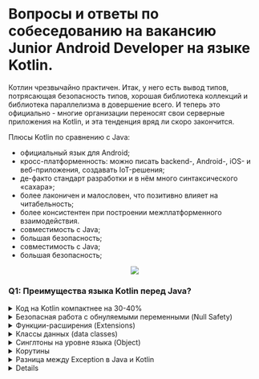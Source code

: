 # Вопросы и ответы по собеседованию на вакансию Junior Android Developer на языке Kotlin.
Котлин чрезвычайно практичен. Итак, у него есть вывод типов, потрясающая безопасность типов, хорошая библиотека коллекций и библиотека параллелизма в довершение всего. И теперь это официально - многие организации переносят свои серверные приложения на Kotlin, и эта тенденция вряд ли скоро закончится. 

Плюсы Kotlin по сравнению с Java:
+ официальный язык для Android;
+ кросс-платформенность: можно писать backend-, Android-, iOS- и веб-приложения, создавать IoT-решения;
+ де-факто стандарт разработки и в нём много синтаксического «сахара»;
+ более лаконичен и малословен, что позитивно влияет на читабельность;
+ более консистентен при построении межплатформенного взаимодействия.
+  совместимость с Java;
+ большая безопасность;
+ совместимость с Java;
+ большая безопасность;

<p align="center">
  <a href="https://www.fullstack.cafe">
  <img src="https://camo.githubusercontent.com/fb9f8045c2a49eec15a7608a6dcac8928a9f92e45bebab3619c9bec17a443c1a/68747470733a2f2f322e62702e626c6f6773706f742e636f6d2f2d45696763415342354b37492f5735373454727a357461492f41414141414141414150452f326967686d464c58576334543679386a6f62595f4c6f4271756930537549364177434c63424741732f73313630302f4b656c6c616e253235324241742532353242576f726b2e676966">
  </a>
</p>


### Q1: Преимущества языка Kotlin перед Java?


<body>
<details>
    <summary>Код на Kotlin компактнее на 30-40%</summary>
    <p><i>Меньше кода = меньше ошибок, выше скорость разработки.</i></p>
</details>

<details>
    <summary>Безопасная работа с обнуляемыми переменными (Null Safety)</summary>
    <p><i>В отличие от Java, в Kotlin по умолчанию все типы являются non-nullable, &shy;то есть не могут принимать значение null. Присвоение или возврат null приведет к ошибке &shy;компиляции. Чтобы присвоить переменной значение null, в Kotlin необходимо явно пометить &shy;эту переменную как nullable (добавив после типа знак вопроса). В Java же при использовании &shy;ссылки на объект с указанным значением null, появляется исключение в виде «NullPointerException!».</i></p>
</details>

<details>
    <summary>Функции-расширения (Extensions)</summary>
    <p><i>
    Kotlin позволяет расширять класс путём добавления нового функционала без необходимости &shy;наследования от такого класса. Это реализовано с помощью &shy;специальных выражений, называемых расширения. Например, &shy;вы можете написать новые функции для класса из сторонней библиотеки, которую вы не можете &shy;изменить. Такие функции можно вызывать обычным способом, как если бы они были методами &shy;исходного класса. Этот механизм называется функцией расширения.</i></p>
</details>

<details>
    <summary>Классы данных (data classes)</summary>
    <p><i>
    Разработчику на Java приходится &shy;писать много стандартного, но часто встречающегося кода (т.н. шаблонный &shy;код или boilerplate). В Kotlin же есть возможность создания специальных классов для определения полей для &shy;хранения данных, конструктора, функций сеттеров и геттеров для каждого поля, и функций Hashcode(), toString() и equals(). Для этого &shy;достаточно добавить data в определение класса, затем компилятор сделает все сам.</i></p>
</details>

<details>
    <summary>Синглтоны на уровне языка (Object)</summary>
    <p><i>В Java все должно объявляться внутри класса. Но в Kotlin все иначе. Компоненты могут объявляться за &shy;пределами класса, и это автоматически делает их статическими. Поэтому нам не требуется ключевое слово static. &shy;В Java статические члены обрабатываются не так, как члены-объекты. Это означает, что &shy;для статических членов нам недоступны такие вещи, как реализация интерфейса, &shy;помещение экземпляра в ассоциативный список (map) или передача его в качестве параметра методу, &shy;который принимает объект. В Kotlin static не является ключевым словом и вместо статических &shy;членов используются объекты-компаньоны, позволяющие преодолеть вышеуказанные &shy;граничения. В этом и заключается преимущество. Даже если члены объектов-компаньонов &shy;выглядят как статические члены в других языках, во время выполнения они все равно остаются членами &shy;экземпляров реальных объектов и могут, например, реализовывать интерфейсы.</i></p>
</details>

<details>
    <summary>Корутины</summary>
    <p class="word"><i>Kotlin предоставляет возможность создавать дополнительные потоки, однако в нем также существуют т.н. корутины (сопрограммы), которые &shy;позволяют использовать меньше памяти в сравнении с обычным потоком, т.к. реализованы они без стека. Корутины же в свою очередь способны выполнять &shy;интенсивные и длительные задачи методом приостановления выполнения без блокировки &shy;потока и его последующего восстановления. Что в дальнейшем позволяет сгенерировать &shy;асинхронный код без блокирования, который при его выполнении не отличить от синхронного. &shy;К тому же, они генерируют эффектные доп.стили например async или await.</i></p>
</details>

<details>
    <summary>Разница между Exception в Java и Kotlin</summary>
    <p class="word"><i>Одним из ключевых отличий между Java и Kotlin является подход к исключениям. &shy;В Java есть два типа исключений: checked и unchecked.

&shy;Checked исключения это те, которые должны быть обработаны в коде, иначе компилятор не позволит коду скомпилироваться. Unchecked исключения не требуют обработки в коде.

&shy;С точки зрения исключений компилятор Kotlin отличается тем, что не различает checked и unchecked исключения. Все исключения — только unchecked, &shy;поэтому нет необходимости отлавливать или объявлять какие-либо исключения &shy;(вы самостоятельно принимаете решение, стоит ли их отлавливать и обрабатывать).

&shy;Такой подход был выбран разработчиками Kotlin, чтобы упростить и &shy;ускорить процесс разработки, сократив количество бойлерплейта и улучшив &shy;читаемость кода. Однако, это может привести к тому, что некоторые ошибки &shy;могут быть упущены при компиляции и проявиться только во время выполнения программы.

&shy;Некоторые разработчики считают, что отказ от checked исключений является недостатком Kotlin, поскольку это может привести к ошибкам, &shy;которые могут быть предотвращены на этапе компиляции в Java. Однако, &shy;другие разработчики утверждают, что этот подход снижает количество шаблонного кода и &shy;упрощает написание программ.</i></p>
</details>

<details>
    <h3><summary>Как перенести статичные методы из Java в Kotlin?</summary></h3>
    <p class="word"><i>В Kotlin нет статических методов, для этих целей обычно служит companion object.
Для того чтобы метод из Java был представлен как статический используется аннотация @JvmStatic. Эта аннотация говорит компилятору Kotlin создать статический метод в байт-коде, что позволяет использовать методы так же, как в Java.

Например, если у нас есть статический метод в Java:
```java
public class MyClass {
    public static int sum(int a, int b) {
        return a + b;
    }
}
```

Мы можем использовать этот метод в Kotlin, добавив аннотацию @JvmStatic:
```kotlin
object MyClass {
    @JvmStatic
    fun sum(a: Int, b: Int): Int {
        return a + b
    }
}
```
</i></p>
</details>
